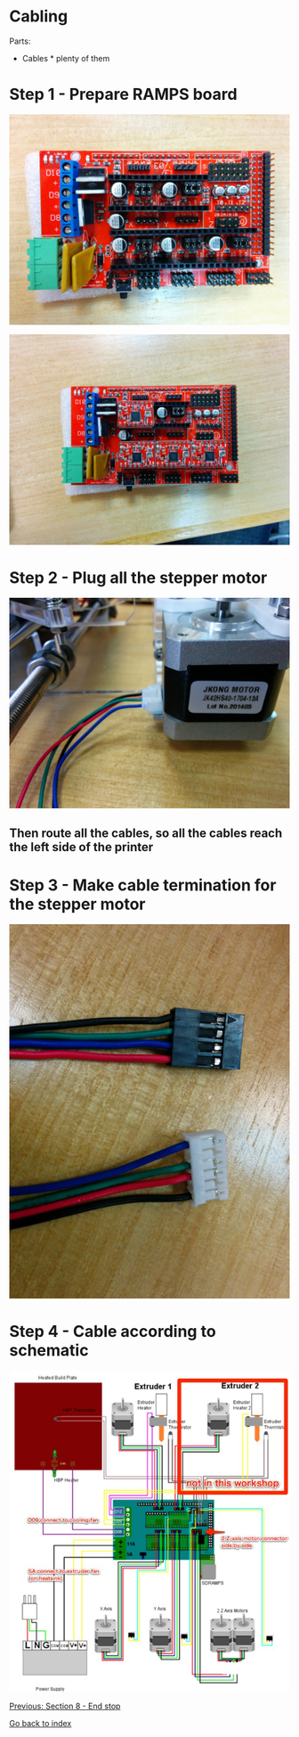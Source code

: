 # Cabling 

Parts:
- Cables * plenty of them

# Step 1 - Prepare RAMPS board

![](https://raw.githubusercontent.com/MincheeLab/MakeYourOwn3DPrinter/master/images/IMG_20141029_134836.jpg)

![](https://raw.githubusercontent.com/MincheeLab/MakeYourOwn3DPrinter/master/images/IMG_20141029_135058.jpg)

# Step 2 - Plug all the stepper motor

![](https://raw.githubusercontent.com/MincheeLab/MakeYourOwn3DPrinter/master/images/IMG_20141029_130106.jpg)

## Then route all the cables, so all the cables reach the left side of the printer

# Step 3 - Make cable termination for the stepper motor

![](https://raw.githubusercontent.com/MincheeLab/MakeYourOwn3DPrinter/master/images/IMG_20141029_124203.jpg)

# Step 4 - Cable according to schematic

![](https://raw.githubusercontent.com/MincheeLab/MakeYourOwn3DPrinter/master/images/600px-Rampswire14.svg-2.jpg)

[Previous: Section 8 - End stop](s8-end-stop.md)

[Go back to index](index.md)